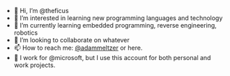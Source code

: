 - 👋 Hi, I’m @theficus
- 👀 I’m interested in learning new programming languages and technology
- 🌱 I’m currently learning embedded programming, reverse engineering, robotics
- 💞️ I’m looking to collaborate on whatever
- 📫 How to reach me: [@adammeltzer](https://twitter.com/adammeltzer) or here.
- 🏢 I work for @microsoft, but I use this account for both personal and work projects.

<!---
theficus/theficus is a ✨ special ✨ repository because its `README.md` (this file) appears on your GitHub profile.
You can click the Preview link to take a look at your changes.
--->
